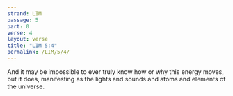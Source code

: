 ```yaml
---
strand: LIM
passage: 5
part: 0
verse: 4
layout: verse
title: "LIM 5:4"
permalink: /LIM/5/4/
---
```

And it may be impossible to ever truly know how or why this energy moves, but it does, manifesting as the lights and sounds and atoms and elements of the universe.
